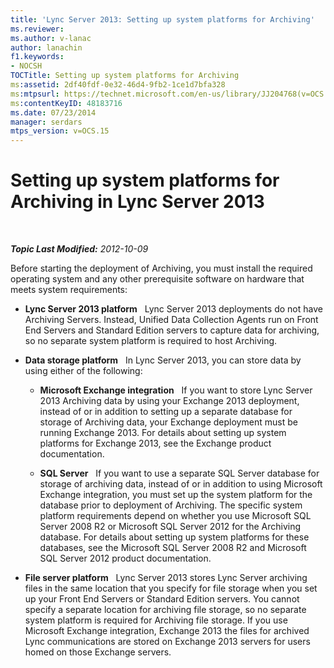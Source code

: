 ```yaml
---
title: 'Lync Server 2013: Setting up system platforms for Archiving'
ms.reviewer: 
ms.author: v-lanac
author: lanachin
f1.keywords:
- NOCSH
TOCTitle: Setting up system platforms for Archiving
ms:assetid: 2df40fdf-0e32-46d4-9fb2-1ce1d7bfa328
ms:mtpsurl: https://technet.microsoft.com/en-us/library/JJ204768(v=OCS.15)
ms:contentKeyID: 48183716
ms.date: 07/23/2014
manager: serdars
mtps_version: v=OCS.15
---
```


<div data-xmlns="http://www.w3.org/1999/xhtml">

<div class="topic" data-xmlns="http://www.w3.org/1999/xhtml" data-msxsl="urn:schemas-microsoft-com:xslt" data-cs="http://msdn.microsoft.com/">

<div data-asp="http://msdn2.microsoft.com/asp">

# Setting up system platforms for Archiving in Lync Server 2013

</div>

<div id="mainSection">

<div id="mainBody">

<span> </span>

_**Topic Last Modified:** 2012-10-09_

Before starting the deployment of Archiving, you must install the required operating system and any other prerequisite software on hardware that meets system requirements:

  - **Lync Server 2013 platform**   Lync Server 2013 deployments do not have Archiving Servers. Instead, Unified Data Collection Agents run on Front End Servers and Standard Edition servers to capture data for archiving, so no separate system platform is required to host Archiving.

  - **Data storage platform**   In Lync Server 2013, you can store data by using either of the following:
    
      - **Microsoft Exchange integration**   If you want to store Lync Server 2013 Archiving data by using your Exchange 2013 deployment, instead of or in addition to setting up a separate database for storage of Archiving data, your Exchange deployment must be running Exchange 2013. For details about setting up system platforms for Exchange 2013, see the Exchange product documentation.
    
      - **SQL Server**   If you want to use a separate SQL Server database for storage of archiving data, instead of or in addition to using Microsoft Exchange integration, you must set up the system platform for the database prior to deployment of Archiving. The specific system platform requirements depend on whether you use Microsoft SQL Server 2008 R2 or Microsoft SQL Server 2012 for the Archiving database. For details about setting up system platforms for these databases, see the Microsoft SQL Server 2008 R2 and Microsoft SQL Server 2012 product documentation.

  - **File server platform**   Lync Server 2013 stores Lync Server archiving files in the same location that you specify for file storage when you set up your Front End Servers or Standard Edition servers. You cannot specify a separate location for archiving file storage, so no separate system platform is required for Archiving file storage. If you use Microsoft Exchange integration, Exchange 2013 the files for archived Lync communications are stored on Exchange 2013 servers for users homed on those Exchange servers.

</div>

<span> </span>

</div>

</div>

</div>


